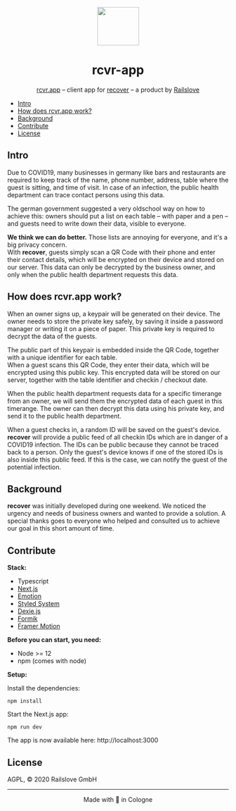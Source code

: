 <p align="center">
  <img src=".github/checkmark.png" width="95" height="87">
</p>

<h1 align="center">rcvr-app</h1>

<p align="center">
  <a href="https://rcvr.app">rcvr.app</a> – client app for <a href="https://www.recoverapp.de">recover</a> – a product by <a href="https://railslove.com">Railslove</a>
</p>

- [Intro](#intro)
- [How does rcvr.app work?](#how-does-rcvrapp-work)
- [Background](#background)
- [Contribute](#contribute)
- [License](#license)

## Intro

Due to COVID19, many businesses in germany like bars and restaurants are required to keep track of the name, phone number, address, table where the guest is sitting, and time of visit. In case of an infection, the public health department can trace contact persons using this data.

The german government suggested a very oldschool way on how to achieve this: owners should put a list on each table – with paper and a pen – and guests need to write down their data, visible to everyone.

**We think we can do better.** Those lists are annoying for everyone, and it's a big privacy concern.  
With **recover**, guests simply scan a QR Code with their phone and enter their contact details, which will be encrypted on their device and stored on our server. This data can only be decrypted by the business owner, and only when the public health department requests this data.

## How does rcvr.app work?

When an owner signs up, a keypair will be generated on their device. The owner needs to store the private key safely, by saving it inside a password manager or writing it on a piece of paper. This private key is required to decrypt the data of the guests.

The public part of this keypair is embedded inside the QR Code, together with a unique identifier for each table.  
When a guest scans this QR Code, they enter their data, which will be encrypted using this public key. This encrypted data will be stored on our server, together with the table identifier and checkin / checkout date.

When the public health department requests data for a specific timerange from an owner, we will send them the encrypted data of each guest in this timerange. The owner can then decrypt this data using his private key, and send it to the public health department.

When a guest checks in, a random ID will be saved on the guest's device. **recover** will provide a public feed of all checkin IDs which are in danger of a COVID19 infection. The IDs can be public because they cannot be traced back to a person. Only the guest's device knows if one of the stored IDs is also inside this public feed. If this is the case, we can notify the guest of the potential infection.

## Background

**recover** was initially developed during one weekend. We noticed the urgency and needs of business owners and wanted to provide a solution. A special thanks goes to everyone who helped and consulted us to achieve our goal in this short amount of time.

## Contribute

**Stack:**

- Typescript
- [Next.js](https://nextjs.org/)
- [Emotion](https://emotion.sh/)
- [Styled System](https://styled-system.com/)
- [Dexie.js](http://dexie.org/)
- [Formik](https://jaredpalmer.com/formik/)
- [Framer Motion](https://www.framer.com/motion/)

**Before you can start, you need:**

- Node >= 12
- npm (comes with node)

**Setup:**

Install the dependencies:

```
npm install
```

Start the Next.js app:

```
npm run dev
```

The app is now available here: http://localhost:3000

## License

AGPL, © 2020 Railslove GmbH

---

<p align="center">
  Made with 💚 in Cologne
</p>
